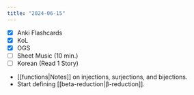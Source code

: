 ```yaml
---
title: "2024-06-15"
---
```


- [x] Anki Flashcards
- [x] KoL
- [x] OGS
- [ ] Sheet Music (10 min.)
- [ ] Korean (Read 1 Story)

* [[functions|Notes]] on injections, surjections, and bijections.
* Start defining [[beta-reduction|β-reduction]].